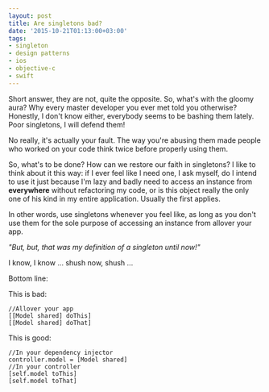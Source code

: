 ```yaml
---
layout: post
title: Are singletons bad?
date: '2015-10-21T01:13:00+03:00'
tags:
- singleton
- design patterns
- ios
- objective-c
- swift
---
```



Short answer, they are not, quite the opposite. So, what's with the gloomy aura? Why every master developer you ever met told you otherwise? Honestly, I don't know either, everybody seems to be bashing them lately. Poor singletons, I will defend them!

No really, it's actually your fault. The way you're abusing them made people who worked on your code think twice before properly using them.

So, what's to be done? How can we restore our faith in singletons? I like to think about it this way: if I ever feel like I need one, I ask myself, do I intend to use it just because I'm lazy and badly need to access an instance from **everywhere** without refactoring my code, or is this object really the only one of his kind in my entire application. Usually the first applies.

In other words, use singletons whenever you feel like, as long as you don't use them for the sole purpose of accessing an instance from allover your app.

*"But, but, that was my definition of a singleton until now!"*

I know, I know ... shush now, shush ...

Bottom line:

This is bad:
```
//Allover your app
[[Model shared] doThis]
[[Model shared] doThat]
```

This is good:
```
//In your dependency injector
controller.model = [Model shared]
//In your controller
[self.model toThis]
[self.model toThat]
```
